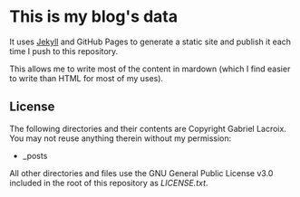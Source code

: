 # This is my blog's data

It uses [Jekyll](https://github.com/jekyll/jekyll) and GitHub Pages to generate a static site and publish it each time I push to this repository.

This allows me to write most of the content in mardown (which I find easier to write than HTML for most of my uses).

## License

The following directories and their contents are Copyright Gabriel Lacroix. You may not reuse anything therein without my permission:

- _posts

All other directories and files use the GNU General Public License v3.0 included in the root of this repository as *LICENSE.txt*.
